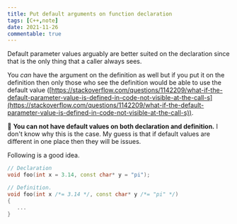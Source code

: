 ```yaml
---
title: Put default arguments on function declaration
tags: [C++,note]
date: 2021-11-26
commentable: true
---
```


Default parameter values arguably are better suited on the declaration since that 
is the only thing that a caller always sees. 

You *can* have the argument on the definition as well but if you put it on
the definition then only those who see the definition would be able to use 
the default value ([https://stackoverflow.com/questions/1142209/what-if-the-default-parameter-value-is-defined-in-code-not-visible-at-the-call-s](https://stackoverflow.com/questions/1142209/what-if-the-default-parameter-value-is-defined-in-code-not-visible-at-the-call-s)). 

🚩 **You can not have default values on both declaration and definition.** 
I don't know why this is the case. My guess is that if default values are different
in one place then they will be issues. 

Following is a good idea.

```cpp
// Declaration
void foo(int x = 3.14, const char* y = "pi");

// Definition.
void foo(int x /*= 3.14 */, const char* y /*= "pi" */)
{
   ...
}
```
